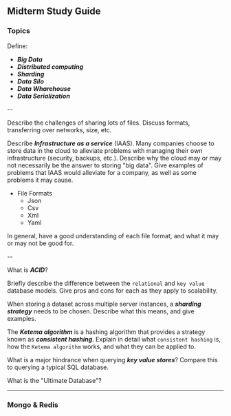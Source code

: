 ## Midterm Study Guide

### Topics

Define:

- ___Big Data___
- ___Distributed computing___
- ___Sharding___
- ___Data Silo___
- ___Data Wharehouse___
- ___Data Serialization___

--

Describe the challenges of sharing lots of files. Discuss formats, transferring over networks, size, etc.

Describe ___Infrastructure as a service___ (IAAS). Many companies choose to store data in the cloud to alleviate problems with managing their own infrastructure (security, backups, etc.). Describe why the cloud may or may not necessarily be the answer to storing "big data". Give examples of problems that IAAS would alleviate for a company, as well as some problems it may cause.

- File Formats
    - Json
    - Csv
    - Xml
    - Yaml

In general, have a good understanding of each file format, and what it may or may not be good for. 

--

What is ___ACID___?

Briefly describe the difference between the `relational` and `key value` database models. Give pros and cons for each as they apply to scalability.

When storing a dataset across multiple server instances, a ___sharding strategy___ needs to be chosen. Describe what this means, and give examples.

The ___Ketema algorithm___ is a hashing algorithm that provides a strategy known as ___consistent hashing___. Explain in detail what `consistent hashing` is, how the `Ketema algorithm` works, and what they can be applied to.

What is a major hindrance when querying ___key value stores___? Compare this to querying a typical SQL database.  

What is the "Ultimate Database"?

-----

### Mongo & Redis



